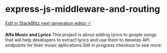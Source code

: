 # express-js-middleware-and-routing

[Edit in StackBlitz next generation editor ⚡️](https://stackblitz.com/~/github.com/victoralfayo/express-js-middleware-and-routing)

**Alfa Music and Lyrics**
This project is about adding lyrics to gosple songs that will help developers to extract lyrics and use them to develop API endpoints for their music apllications.Still in progress checkout to see more.
